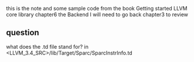 this is the note and some sample code from the book Getting started LLVM core library
chapter6 the Backend
I will need to go back chapter3 to review

## question
what does the .td file stand for?
in <LLVM_3.4_SRC>/lib/Target/Sparc/SparcInstrInfo.td
